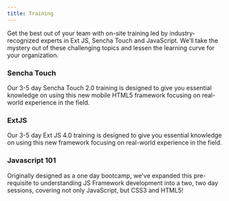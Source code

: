 ```yaml
---
title: Training
---
```

<p class="larger">Get the best out of your team with on-site training led by industry-recognized experts in Ext JS, Sencha Touch and JavaScript. We’ll take the mystery out of these challenging topics and lessen the learning curve for your organization.</p>

### Sencha Touch
Our 3-5 day Sencha Touch 2.0 training is designed to give you essential knowledge on using this new mobile HTML5 framework focusing on real-world experience in the field.

### ExtJS
Our 3-5 day Ext JS 4.0 training is designed to give you essential knowledge on using this new framework focusing on real-world experience in the field.

### Javascript 101
Originally designed as a one day bootcamp, we've expanded this pre-requisite to understanding JS Framework development into a two, two day sessions, covering not only JavaScript, but CSS3 and HTML5!